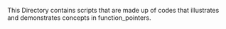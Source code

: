 This Directory contains scripts that are made up of codes that illustrates and demonstrates concepts in function_pointers.
